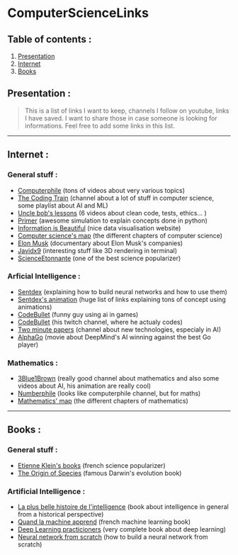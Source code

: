 # ComputerScienceLinks

## Table of contents :

1. [Presentation](#presentation-)
2. [Internet](#internet-)
3. [Books](#books-)

## Presentation :

>This is a list of links I want to keep, channels I follow on youtube, links I have saved. I want to share those in case someone is looking for informations. Feel free to add some links in this list.

<hr>

## Internet :

### General stuff :

- [Computerphile](https://www.youtube.com/user/Computerphile) (tons of videos about very various topics)
- [The Coding Train](https://www.youtube.com/channel/UCvjgXvBlbQiydffZU7m1_aw) (channel about a lot of stuff in computer science, some playlist about AI and ML)
- [Uncle bob's lessons](https://www.youtube.com/watch?v=7EmboKQH8lM&t=15s&ab_channel=UnityCoin) (6 videos about clean code, tests, ethics... )
- [Primer](https://www.youtube.com/channel/UCKzJFdi57J53Vr_BkTfN3uQ) (awesome simulation to explain concepts done in python)
- [Information is Beautiful](https://informationisbeautiful.net/) (nice data visualisation website)
- [Computer science's map](https://www.flickr.com/photos/95869671@N08/36231833334) (the different chapters of computer science)
- [Elon Musk](https://www.youtube.com/watch?v=_t6CEHzjYrc&ab_channel=DocumentaryCentral) (documentary about Elon Musk's companies)
- [Javidx9](https://www.youtube.com/channel/UC-yuWVUplUJZvieEligKBkA) (interesting stuff like 3D rendering in terminal)
- [ScienceEtonnante](https://www.youtube.com/channel/UCaNlbnghtwlsGF-KzAFThqA) (one of the best science popularizer)

### Arficial Intelligence :

- [Sentdex](https://www.youtube.com/c/sentdex/videos) (explaining how to build neural networks and how to use them)
- [Sentdex's animation](https://nnfs.io/neural_network_animations) (huge list of links explaining tons of concept using animations)
- [CodeBullet](https://www.youtube.com/channel/UC0e3QhIYukixgh5VVpKHH9Q) (funny guy using ai in games)
- [CodeBullet](https://www.twitch.tv/codebullet/) (his twitch channel, where he actualy codes)
- [Two minute papers](https://www.youtube.com/user/keeroyz) (channel about new technologies, especialy in AI)
- [AlphaGo](https://www.youtube.com/watch?v=WXuK6gekU1Y&ab_channel=DeepMind) (movie about DeepMind's AI winning against the best Go player)

### Mathematics :

- [3Blue1Brown](https://www.youtube.com/channel/UCYO_jab_esuFRV4b17AJtAw) (really good channel about mathematics and also some videos about AI, his animation are really cool)
- [Numberphile](https://www.youtube.com/user/numberphile) (looks like computerphile channel, but for maths)
- [Mathematics' map](https://www.flickr.com/photos/95869671@N08/32264483720) (the different chapters of mathematics)

<hr>

## Books :

### General stuff :

- [Etienne Klein's books](https://www.amazon.com/Etienne-Klein/e/B001HOGQBA%3Fref=dbs_a_mng_rwt_scns_share) (french science popularizer)
- [The Origin of Species](https://www.amazon.fr/Charles-Darwins-Natural-Selection-Species/dp/0521348072) (famous Darwin's evolution book)

### Artificial Intelligence :

- [La plus belle histoire de l'intelligence](https://www.amazon.fr/Plus-Belle-Histoire-lintelligence/dp/2221221109) (book about intelligence in general from a historical perspective)
- [Quand la machine apprend](https://www.amazon.fr/Quand-machine-apprend-artificiels-lapprentissage/dp/2738149316) (french machine learning book)
- [Deep Learning practicioners](https://www.amazon.com/Deep-Learning-Practitioners-Josh-Patterson/dp/1491914254) (very complete book about deep learning)
- [Neural network from scratch](https://nnfs.io/) (how to build a neural network from scratch)
